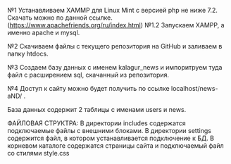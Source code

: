 

№1 Устанавливаем XAMMP для Linux Mint с версией php не ниже 7.2. Скачать можно по данной ссылке. (https://www.apachefriends.org/ru/index.html)
№1.2 Запускаем XAMPP, а именно apache и mysql.

№2 Скачиваем файлы с текущего репозитория на GitHub и заливаем в папку htdocs.

№3 Cоздаем базу данных с именем kalagur_news и импоритруем туда файл с расширением sql, скачанный из репозитория.

№4  Доступ к сайту можно будет получить по ссылке localhost/news-aND/ . 

База данных содержит 2 таблицы с именами users и news. 

ФАЙЛОВАЯ СТРУКТРА:
В директории includes содержатся подключаемые файлы с внешними блоками.
В директории settings содержится файл, в котором устанавливается подключение к БД.
В корневом каталоге содержатся страницы сайта и подключаемый файл со стилями style.css
